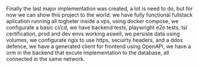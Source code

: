 Finally the last major implementation was created, a lot is need to do, but for now we can show this project to the world. we have fully functional fullstack aplication running all togheter inside a vps, using docker compose, we configurate a basic ci/cd, we have backend tests, playwright e2e tests, tsl certification, prod and dev envs working aswell, we persiste data using volumes, we configurate ngix to use https, secuirty headers, and a ddos defence, we have a generated client for frontend using OpenAPi, we have a orm in the backend that excute implementation to the database, all connected in the same network.